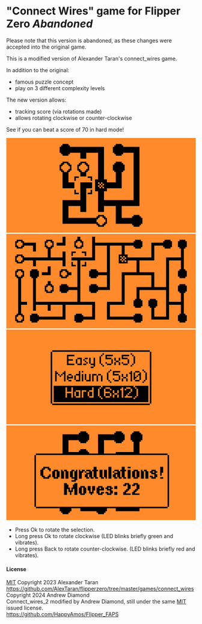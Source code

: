 # "Connect Wires" game for Flipper Zero *Abandoned*

Please note that this version is abandoned, as these changes were accepted into the original game.

This is a modified version of Alexander Taran's connect_wires game.

In addition to the original:  

- famous puzzle concept
- play on 3 different complexity levels

The new version allows:  

- tracking score (via rotations made)
- allows rotating clockwise or counter-clockwise
  
See if you can beat a score of 70 in hard mode!  
  
![Easy mode](screenshots/1.png)
![Hard mode](screenshots/2.png)
![Mode selection screen](screenshots/3.png)
![Winning screen](screenshots/4.png)
  
- Press Ok to rotate the selection.  
- Long press Ok to rotate clockwise (LED blinks briefly green and vibrates).  
- Long press Back to rotate counter-clockwise. (LED blinks briefly red and vibrates).  

#### License
[MIT](https://github.com/AlexTaran/flipperzero/tree/master/games/connect_wires/LICENSE)
Copyright 2023 Alexander Taran  
https://github.com/AlexTaran/flipperzero/tree/master/games/connect_wires  
Copyright 2024 Andrew Diamond  
Connect_wires_2 modified by Andrew Diamond, still under the same [MIT](LICENSE) issued license.  
https://github.com/HappyAmos/Flipper_FAPS  


